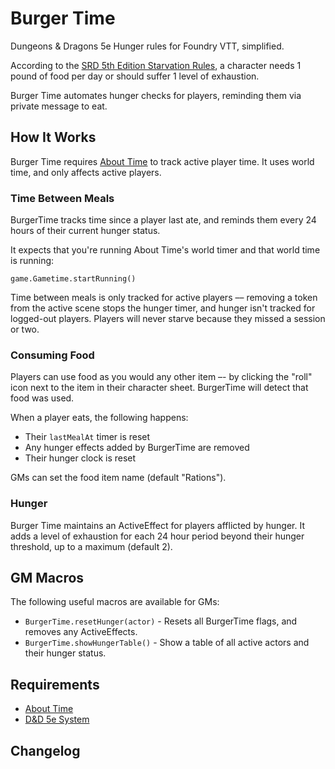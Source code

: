 # Burger Time

Dungeons & Dragons 5e Hunger rules for Foundry VTT, simplified.

According to the [SRD 5th Edition Starvation Rules](https://www.5esrd.com/gamemastering/hazards/starvation/), a character needs 1 pound of food per day or should suffer 1 level of exhaustion.

Burger Time automates hunger checks for players, reminding them via private message to eat.
## How It Works
Burger Time requires [About Time](https://gitlab.com/tposney/about-time) to track active player time. It uses world time, and only affects active players. 

### Time Between Meals
BurgerTime tracks time since a player last ate, and reminds them every 24 hours of their current hunger status. 

It expects that you're running About Time's world timer and that world time is running:
```
game.Gametime.startRunning()
```
Time between meals is only tracked for active players –– removing a token from the active scene stops the hunger timer, and hunger isn't tracked for logged-out players. Players will never starve because they missed a session or two. 
### Consuming Food
Players can use food as you would any other item –- by clicking the "roll" icon next to the item in their character sheet. BurgerTime will detect that food was used.

When a player eats, the following happens:

* Their `lastMealAt` timer is reset
* Any hunger effects added by BurgerTime are removed
* Their hunger clock is reset

GMs can set the food item name (default "Rations").
### Hunger
Burger Time maintains an ActiveEffect for players afflicted by hunger. It adds a level of exhaustion for each 24 hour period beyond their hunger threshold, up to a maximum (default 2).
## GM Macros
The following useful macros are available for GMs:
* `BurgerTime.resetHunger(actor)` - Resets all BurgerTime flags, and removes any ActiveEffects.
* `BurgerTime.showHungerTable()` - Show a table of all active actors and their hunger status.
## Requirements

* [About Time](https://gitlab.com/tposney/about-time)
* [D&D 5e System]()

## Changelog

